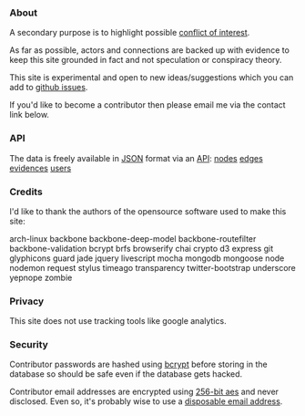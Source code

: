 ### About
A secondary purpose is to highlight possible [conflict of interest][coi].

As far as possible, actors and connections are backed up with evidence
to keep this site grounded in fact and not speculation or conspiracy theory.

This site is experimental and open to new ideas/suggestions which
you can add to [github issues][issues].

If you'd like to become a contributor then please email me
via the contact link below.

### API

The data is freely available in [JSON] format via an [API]:
[nodes](http://wdts.eu01.aws.af.cm/api/nodes)
[edges](http://wdts.eu01.aws.af.cm/api/edges)
[evidences](http://wdts.eu01.aws.af.cm/api/evidences)
[users](http://wdts.eu01.aws.af.cm/api/users)

### Credits

I'd like to thank the authors of the opensource software used to make this site:

arch-linux
backbone
backbone-deep-model
backbone-routefilter
backbone-validation
bcrypt
brfs
browserify
chai
crypto
d3
express
git
glyphicons
guard
jade
jquery
livescript
mocha
mongodb
mongoose
node
nodemon
request
stylus
timeago
transparency
twitter-bootstrap
underscore
yepnope
zombie

### Privacy

This site does not use tracking tools like google analytics.

### Security

Contributor passwords are hashed using [bcrypt] before storing in the
database so should be safe even if the database gets hacked.

Contributor email addresses are encrypted using [256-bit aes][aes]
and never disclosed. Even so, it's probably wise to
use a [disposable email address][disp-email].

[aes]:       http://en.wikipedia.org/wiki/Advanced_Encryption_Standard
[api]:       http://en.wikipedia.org/wiki/Application_programming_interface
[bcrypt]:    https://github.com/ncb000gt/node.bcrypt.js
[beta]:      https://en.wikipedia.org/wiki/Software_release_life_cycle
[coi]:       http://en.wikipedia.org/wiki/Conflict_of_interest
[disp-email]:http://en.wikipedia.org/wiki/Disposable_e-mail_address
[issues]:    https://github.com/dizzib/WhoDoTheyServe.com/issues
[json]:      http://en.wikipedia.org/wiki/Json
